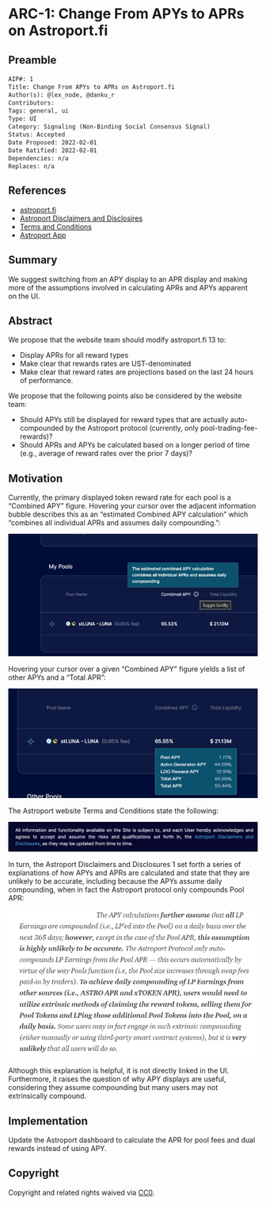 # ARC-1: Change From APYs to APRs on Astroport.fi

## Preamble
```
AIP#: 1
Title: Change From APYs to APRs on Astroport.fi
Author(s): @lex_node, @danku_r
Contributors:
Tags: general, ui
Type: UI
Category: Signaling (Non-Binding Social Consensus Signal)
Status: Accepted
Date Proposed: 2022-02-01
Date Ratified: 2022-02-01
Dependencies: n/a
Replaces: n/a
```
## References

- [astroport.fi](https://astroport.fi/)
- [Astroport Disclaimers and Disclosires](https://astroport.medium.com/astroport-disclaimers-38dee1f94300)
- [Terms and Conditions](https://astroport.fi/terms-and-conditions)
- [Astroport App](https://app.astroport.fi/pools)

## Summary

We suggest switching from an APY display to an APR display and making more of the assumptions involved in calculating APRs and APYs apparent on the UI.

## Abstract

We propose that the website team should modify astroport.fi 13 to:

- Display APRs for all reward types
- Make clear that rewards rates are UST-denominated
- Make clear that reward rates are projections based on the last 24 hours of performance.

We propose that the following points also be considered by the website team:

- Should APYs still be displayed for reward types that are actually auto-compounded by the Astroport protocol (currently, only pool-trading-fee-rewards)?
- Should APRs and APYs be calculated based on a longer period of time (e.g., average of reward rates over the prior 7 days)?

## Motivation

Currently, the primary displayed token reward rate for each pool is a “Combined APY” figure. Hovering your cursor over the adjacent information bubble describes this as an “estimated Combined APY calculation” which “combines all individual APRs and assumes daily compounding.”:

![combined-apy-tooltip](./media/combined-apy-tooltip.png)

Hovering your cursor over a given “Combined APY” figure yields a list of other APYs and a “Total APR”:

![apy-figure-tooltip](./media/apy-figure-tooltip.png)

The Astroport website Terms and Conditions state the following:

![t&c](./media/t&c.png)

In turn, the Astroport Disclaimers and Disclosures 1 set forth a series of explanations of how APYs and APRs are calculated and state that they are unlikely to be accurate, including because the APYs assume daily compounding, when in fact the Astroport protocol only compounds Pool APR:

![disclaimers](./media/disclaimers.png)

Although this explanation is helpful, it is not directly linked in the UI. Furthermore, it raises the question of why APY displays are useful, considering they assume compounding but many users may not extrinsically compound.

## Implementation

Update the Astroport dashboard to calculate the APR for pool fees and dual rewards instead of using APY.

## Copyright

Copyright and related rights waived via [CC0](https://creativecommons.org/publicdomain/zero/1.0/).
